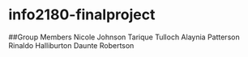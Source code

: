 # info2180-finalproject
##Group Members
Nicole Johnson
Tarique Tulloch
Alaynia Patterson
Rinaldo Halliburton
Daunte Robertson
